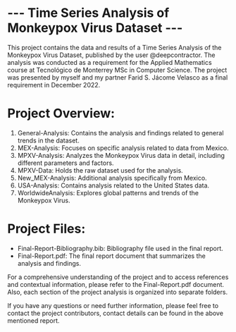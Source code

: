 # --- Time Series Analysis of Monkeypox Virus Dataset ---

This project contains the data and results of a Time Series Analysis of the Monkeypox Virus Dataset, published by the user @deepcontractor. The analysis was conducted as a requirement for the Applied Mathematics course at Tecnológico de Monterrey MSc in Computer Science. The project was presented by myself and my partner Farid S. Jácome Velasco as a final requirement in December 2022.

# Project Overview:
1. General-Analysis: Contains the analysis and findings related to general trends in the dataset.
2. MEX-Analysis: Focuses on specific analysis related to data from Mexico.
3. MPXV-Analysis: Analyzes the Monkeypox Virus data in detail, including different parameters and factors.
4. MPXV-Data: Holds the raw dataset used for the analysis.
5. New_MEX-Analysis: Additional analysis specifically from Mexico.
6. USA-Analysis: Contains analysis related to the United States data.
7. WorldwideAnalysis: Explores global patterns and trends of the Monkeypox Virus.

# Project Files:
- Final-Report-Bibliography.bib: Bibliography file used in the final report.
- Final-Report.pdf: The final report document that summarizes the analysis and findings.

For a comprehensive understanding of the project and to access references and contextual information, please refer to the Final-Report.pdf document. Also, each section of the project analysis is organized into separate folders.

If you have any questions or need further information, please feel free to contact the project contributors, contact details can be found in the above mentioned report.
